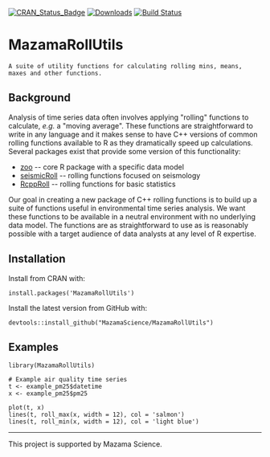 [![CRAN\_Status\_Badge](http://www.r-pkg.org/badges/version/MazamaRollUtils)](https://cran.r-project.org/package=MazamaRollUtils)
[![Downloads](http://cranlogs.r-pkg.org/badges/MazamaRollUtils)](https://cran.r-project.org/package=MazamaRollUtils)
[![Build Status](https://travis-ci.org/MazamaScience/MazamaRollUtils.svg?branch=master)](https://travis-ci.org/MazamaScience/MazamaRollUtils)


# MazamaRollUtils

```
A suite of utility functions for calculating rolling mins, means, 
maxes and other functions.
```

## Background

Analysis of time series data often involves applying "rolling" functions to calculate,
_e.g._ a "moving average". These functions are straightforward to write in any language
and it makes sense to have C++ versions of common rolling functions available
to R as they dramatically speed up calculations. Several packages exist that 
provide some version of this functionality:

* [zoo](https://cran.r-project.org/package=zoo) -- 
core R package with a specific data model
* [seismicRoll](https://cran.r-project.org/package=seismicRoll) -- rolling functions focused on seismology
* [RcppRoll](https://cran.r-project.org/package=RcppRoll) --
rolling functions for basic statistics

Our goal in creating a new package of C++ rolling functions is to build up a
suite of functions useful in environmental time series analysis. We want these
functions to be available in a neutral environment with no underlying data model. 
The functions are as straightforward to use as is reasonably possible with a 
target audience of data analysts at any level of R expertise.

## Installation

Install from CRAN with:

```
install.packages('MazamaRollUtils')
```

Install the latest version from GitHub with:

```
devtools::install_github("MazamaScience/MazamaRollUtils")
```

## Examples

```
library(MazamaRollUtils)

# Example air quality time series
t <- example_pm25$datetime
x <- example_pm25$pm25

plot(t, x)
lines(t, roll_max(x, width = 12), col = 'salmon')
lines(t, roll_min(x, width = 12), col = 'light blue')
```
----

This project is supported by Mazama Science.

